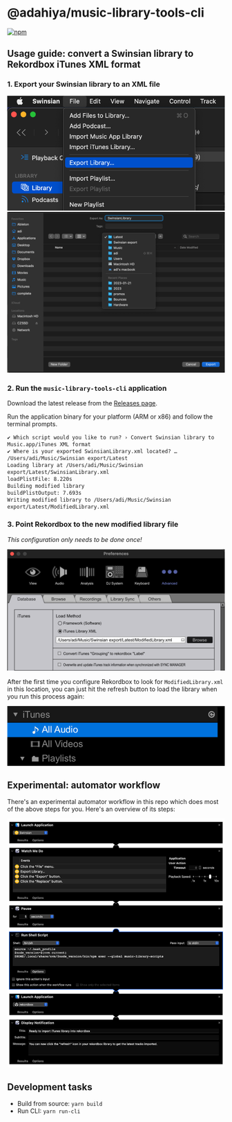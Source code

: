 # @adahiya/music-library-tools-cli

[![npm](https://img.shields.io/npm/v/@adahiya/music-library-tools-cli.svg?label=@adahiya/music-library-tools-cli)](https://www.npmjs.com/package/@adahiya/music-library-tools-cli)

## Usage guide: convert a Swinsian library to Rekordbox iTunes XML format

### 1. Export your Swinsian library to an XML file

![swinsian-export-1](./docs/assets/swinsian-export-library.png)
![swinsian-export-2](./docs/assets/swinsian-export-library-location.png)

### 2. Run the `music-library-tools-cli` application

Download the latest release from the [Releases page](https://github.com/adidahiya/music-library-scripts/releases).

Run the application binary for your platform (ARM or x86) and follow the terminal prompts.

```
✔ Which script would you like to run? › Convert Swinsian library to Music.app/iTunes XML format
✔ Where is your exported SwinsianLibrary.xml located? … /Users/adi/Music/Swinsian export/Latest
Loading library at /Users/adi/Music/Swinsian export/Latest/SwinsianLibrary.xml
loadPlistFile: 8.220s
Building modified library
buildPlistOutput: 7.693s
Writing modified library to /Users/adi/Music/Swinsian export/Latest/ModifiedLibrary.xml
```

### 3. Point Rekordbox to the new modified library file

_This configuration only needs to be done once!_

![rekordbox-itunes-xml](./docs/assets/rekordbox-select-itunes-xml.png)

After the first time you configure Rekordbox to look for `ModifiedLibrary.xml` in this location,
you can just hit the refresh button to load the library when you run this process again:

![refresh](./docs/assets/rekordbox-refresh-itunes-xml.png)

## Experimental: automator workflow

There's an experimental automator workflow in this repo which does most of the above steps for you. Here's an overview of its steps:

![workflow-overview](./automator/export-swinsian-library.workflow/Contents/QuickLook/Preview.png)

## Development tasks

-   Build from source: `yarn build`
-   Run CLI: `yarn run-cli`
